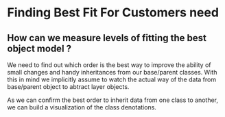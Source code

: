 # Finding Best Fit For Customers need
## How can we measure levels of fitting the best object model ?
We need to find out which order is the best way to improve the ability of small changes and handy inheritances from our base/parent classes. With this in mind we implicitly assume to watch the actual way of the data from base/parent object to abtract layer objects.

As we can confirm the best order to inherit data from one class to another, we can build a visualization of the class denotations.




